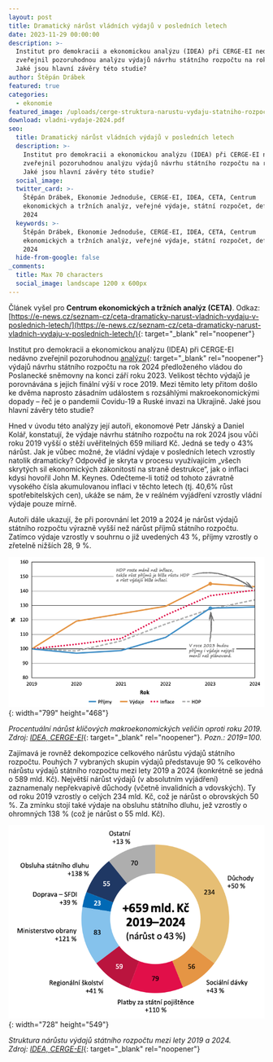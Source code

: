 ```yaml
---
layout: post
title: Dramatický nárůst vládních výdajů v posledních letech
date: 2023-11-29 00:00:00
description: >-
  Institut pro demokracii a ekonomickou analýzu (IDEA) při CERGE-EI nedávno
  zveřejnil pozoruhodnou analýzu výdajů návrhu státního rozpočtu na rok 2024.
  Jaké jsou hlavní závěry této studie?
author: Štěpán Drábek
featured: true
categories:
  - ekonomie
featured_image: /uploads/cerge-struktura-narustu-vydaju-statniho-rozpoctu-2019-2024.png
download: vladni-vydaje-2024.pdf
seo:
  title: Dramatický nárůst vládních výdajů v posledních letech
  description: >-
    Institut pro demokracii a ekonomickou analýzu (IDEA) při CERGE-EI nedávno
    zveřejnil pozoruhodnou analýzu výdajů návrhu státního rozpočtu na rok 2024.
    Jaké jsou hlavní závěry této studie?
  social_image:
  twitter_card: >-
    Štěpán Drábek, Ekonomie Jednoduše, CERGE-EI, IDEA, CETA, Centrum
    ekonomických a tržních analýz, veřejné výdaje, státní rozpočet, deficit,
    2024
  keywords: >-
    Štěpán Drábek, Ekonomie Jednoduše, CERGE-EI, IDEA, CETA, Centrum
    ekonomických a tržních analýz, veřejné výdaje, státní rozpočet, deficit,
    2024
  hide-from-google: false
_comments:
  title: Max 70 characters
  social_image: landscape 1200 x 600px
---
```

Článek vyšel pro&nbsp;**Centrum ekonomických a tržních analýz (CETA)**. Odkaz: [https://e-news.cz/seznam-cz/ceta-dramaticky-narust-vladnich-vydaju-v-poslednich-letech/](https://e-news.cz/seznam-cz/ceta-dramaticky-narust-vladnich-vydaju-v-poslednich-letech/){: target="_blank" rel="noopener"}



Institut pro demokracii a ekonomickou analýzu (IDEA) při CERGE-EI nedávno zveřejnil pozoruhodnou [analýzu](https://idea.cerge-ei.cz/files/IDEA_Studie_15_2023_Analyza_rozpoctu_1122B.pdf){: target="_blank" rel="noopener"} výdajů návrhu státního rozpočtu na rok 2024 předloženého vládou do Poslanecké sněmovny na konci září roku 2023. Velikost těchto výdajů je porovnávána s jejich finální výší v roce 2019. Mezi těmito lety přitom došlo ke dvěma naprosto zásadním událostem s rozsáhlými makroekonomickými dopady – řeč je o pandemii Covidu-19 a Ruské invazi na Ukrajině. Jaké jsou hlavní závěry této studie?



Hned v úvodu této analýzy její autoři, ekonomové Petr Jánský a Daniel Kolář, konstatují, že výdaje návrhu státního rozpočtu na rok 2024 jsou vůči roku 2019 vyšší o stěží uvěřitelných 659 miliard Kč. Jedná se tedy o 43% nárůst. Jak je vůbec možné, že vládní výdaje v posledních letech vzrostly natolik dramaticky? Odpověď je skryta v procesu využívajícím „všech skrytých sil ekonomických zákonitostí na straně destrukce“, jak o inflaci kdysi hovořil John M. Keynes. Odečteme-li totiž od tohoto závratně vysokého čísla akumulovanou inflaci v těchto letech (tj. 40,6% růst spotřebitelských cen), ukáže se nám, že v reálném vyjádření vzrostly vládní výdaje pouze mírně.



Autoři dále ukazují, že při porovnání let 2019 a 2024 je nárůst výdajů státního rozpočtu výrazně vyšší než nárůst příjmů státního rozpočtu. Zatímco výdaje vzrostly v souhrnu o již uvedených 43 %, příjmy vzrostly o zřetelně nižších 28, 9 %.



![](/uploads/narust-makrekon-velicin-od-roku-2019-cerge-1.png){: width="799" height="468"}



*Procentuální nárůst klíčových makroekonomických veličin oproti roku 2019. Zdroj:* [*IDEA, CERGE-EI*](https://idea.cerge-ei.cz/files/IDEA_Studie_15_2023_Analyza_rozpoctu_1122B.pdf){: target="_blank" rel="noopener"}*. Pozn.: 2019=100.*



Zajímavá je rovněž dekompozice celkového nárůstu výdajů státního rozpočtu. Pouhých 7 vybraných skupin výdajů představuje 90 % celkového nárůstu výdajů státního rozpočtu mezi lety 2019 a 2024 (konkrétně se jedná o 589 mld. Kč). Největší nárůst výdajů (v absolutním vyjádření) zaznamenaly nepřekvapivě důchody (včetně invalidních a vdovských). Ty od roku 2019 vzrostly o celých 234 mld. Kč, což je nárůst o obrovských 50 %. Za zmínku stojí také výdaje na obsluhu státního dluhu, jež vzrostly o ohromných 138 % (což je nárůst o 55 mld. Kč).



![](/uploads/cerge-struktura-narustu-vydaju-statniho-rozpoctu-2019-2024-1.png){: width="728" height="549"}



*Struktura nárůstu výdajů státního rozpočtu mezi lety 2019 a 2024. Zdroj:*&nbsp;[*IDEA, CERGE-EI*](https://idea.cerge-ei.cz/files/IDEA_Studie_15_2023_Analyza_rozpoctu_1122B.pdf){: target="_blank" rel="noopener"}